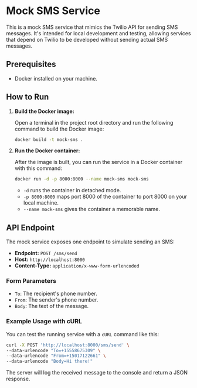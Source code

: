 # Mock SMS Service

This is a mock SMS service that mimics the Twilio API for sending SMS messages. It's intended for local development and testing, allowing services that depend on Twilio to be developed without sending actual SMS messages.

## Prerequisites

- Docker installed on your machine.

## How to Run

1.  **Build the Docker image:**

    Open a terminal in the project root directory and run the following command to build the Docker image:

    ```bash
    docker build -t mock-sms .
    ```

2.  **Run the Docker container:**

    After the image is built, you can run the service in a Docker container with this command:

    ```bash
    docker run -d -p 8000:8000 --name mock-sms mock-sms
    ```

    - `-d` runs the container in detached mode.
    - `-p 8000:8000` maps port 8000 of the container to port 8000 on your local machine.
    - `--name mock-sms` gives the container a memorable name.

## API Endpoint

The mock service exposes one endpoint to simulate sending an SMS:

-   **Endpoint:** `POST /sms/send`
-   **Host:** `http://localhost:8000`
-   **Content-Type:** `application/x-www-form-urlencoded`

### Form Parameters

-   `To`: The recipient's phone number.
-   `From`: The sender's phone number.
-   `Body`: The text of the message.

### Example Usage with cURL

You can test the running service with a `cURL` command like this:

```bash
curl -X POST 'http://localhost:8000/sms/send' \
--data-urlencode "To=+15558675309" \
--data-urlencode "From=+15017122661" \
--data-urlencode "Body=Hi there!"
```

The server will log the received message to the console and return a JSON response. 